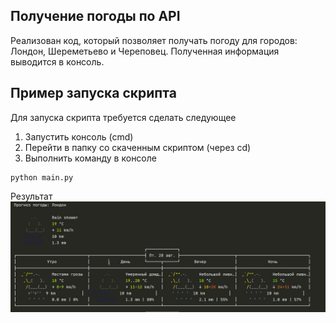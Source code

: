## Получение погоды по API

Реализован код, который позволяет получать погоду для городов: Лондон, Шереметьево и Череповец.
Полученная информация выводится в консоль.

## Пример запуска скрипта
Для запуска скрипта требуется сделать следующее
1. Запустить консоль (сmd)
2. Перейти в папку со скаченным скриптом (через cd)
3. Выполнить команду в консоле
  ```
  python main.py
  ```
Результат
![](https://github.com/LevikovCollector/DEVMAN_API/blob/Weather_lesson/for_readme/console.jpg)
